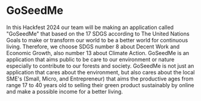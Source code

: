 # GoSeedMe
In this Hackfest 2024 our team will be making an application called "GoSeedMe" that based on the 17 SDGS according to The United Nations Goals to make or transform our world to be a better world for continuous living. Therefore, we choose SDGS number 8 about Decent Work and Economic Growth, also number 13 about Climate Action. GoSeedMe is an application that aims public to be care to our environment or nature especially to contribute to our forests and society. GoSeedMe is not just an application that cares about the environment, but also cares about the local SME's (Small, Micro, and Entrepreneur) that aims the productive ages from range 17 to 40 years old to selling their green product sustainably by online and make a possible income for a better living.
